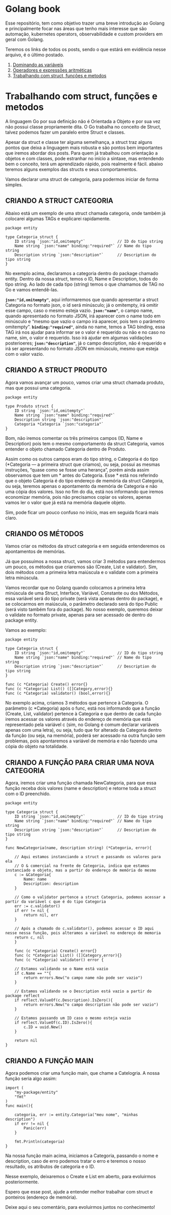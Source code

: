 # Golang book

Esse repositório, tem como objetivo trazer uma breve introdução ao Golang e principalmente focar nas áreas que tenho mais interesse que são automação, kubernetes operators, observabilidade e custom providers em geral com Golang.

Teremos os links de todos os posts, sendo o que estárá em evidência nesse arquivo, é o último postado.


1. [Dominando as variáveis](./POST/DOMINANDO_VARIAVEIS.md)
2. [Operadores e expressões aritméticas](./POST/OPERADORES_ARITMETICOS.MD)
3. [Trabalhando com struct, funções e metodos](./POST/BASIC_STRUCT.md)

# Trabalhando com struct, funções e metodos
A linguagem Go por sua definição não é Orientada a Objeto e por sua vez não possui classe propriamente dita. O Go trabalha no conceito de Struct, talvez podemos fazer um paralelo entre Struct e classes.

Apesar da struct e classe ter alguma semelhança, a struct traz alguns pontos que deixa a linguagem mais robusta e são pontos bem importantes que iremos abordar dos posts. Para quem já trabalhou com orientação a objetos e com classes, pode estranhar no início a sintaxe, mas entendendo bem o conceito, terá um aprendizado rápido, pois realmente é fácil. abaixo teremos alguns exemplos das structs e seus comportamentos.

Vamos declarar uma struct de categoria, para podermos iniciar de forma simples.

## CRIANDO A STRUCT CATEGORIA
Abaixo está um exemplo de uma struct chamada categoria, onde também já colocarei algumas TAGs e explicarei rapidamente.

```
package entity

type Categoria struct {
    ID string `json:"id,omitempty"`              // ID do tipo string
    Name string `json:"name" binding:"required"` // Name do tipo string
    Description string `json:"description"`      // Description do tipo string
}
```
No exemplo acima, declaramos a categoria dentro do package chamado entity. Dentro da nossa struct, temos o ID, Name e Description, todos do tipo string. Ao lado de cada tipo (string) temos o que chamamos de TAG no Go e vamos entendê-las.

**`json:"id,omitempty"`**, aqui informaremos que quando apresentar a struct Categoria no formato json, o id será minúsculo; já o omitempty, irá omitir esse campo, caso o mesmo esteja vazio.
**`json:"name"`**, o campo name, quando apresentado no formato JSON, irá aparecer com o name todo em minúsculo e “mesmo que vazio o campo irá aparecer, pois tem o parâmetro omitempty”.
**`binding:"required"`**, ainda no name, temos a TAG binding, essa TAG irá nos ajudar para informar se o valor é requerido ou não e no caso no name, sim, o valor é requerido. Isso irá ajudar em algumas validações posterioeres;
**`json:"description"`**, já o campo description, não é requerido e irá ser apresentando no formato JSON em minúsculo, mesmo que esteja com o valor vazio.

## CRIANDO A STRUCT PRODUTO

Agora vamos avançar um pouco, vamos criar uma struct chamada produto, mas que possui uma categoria.

```
package entity

type Produto struct {
    ID string `json:"id,omitempty"`
    Name string `json:"name" binding:"required"`
    Description string `json:"description"`
    Categoria *Categoria `json:"categoria"`
}
```

Bom, não iremos comentar os três primeiros campos (ID, Name e Description) pois tem o mesmo comportamento da struct Categoria, vamos entender o objeto chamado Categoria dentro de Produto.

Assim como os outros campos eram do tipo string, o Categoria é do tipo (*Categoria — a primeira struct que criamos), ou seja, possui as mesmas instruções, “quase como se fosse uma herança”, porém ainda assim observamos que tem um * antes do Categoria. Esse * está nos referindo que o objeto Categoria é do tipo endereço de memória da struct Categoria, ou seja, teremos apenas o apontamento da memória de Categoria e não uma cópia dos valores. Isso no fim do dia, está nos informando que iremos economizar memória, pois não precisamos copiar os valores, apenas vamos ler o valor que já está na memória daquele objeto.

Sim, pode ficar um pouco confuso no início, mas em seguida ficará mais claro.

## CRIANDO OS MÉTODOS

Vamos criar os métodos da struct categoria e em seguida entenderemos os apontamentos de memórias.

Já que possuímos a nossa struct, vamos criar 3 métodos para entendermos um pouco, os métodos que criaremos são (Create, List e validator). Sim, dois métodos com a primeira letra maiúscula e o validate com a primeira letra minúscula.

Vamos recordar que no Golang quando colocamos a primeira letra minúscula de uma Struct, Interface, Variável, Constante ou dos Métodos, essa variável será do tipo private (será vista apenas dentro do package), e se colocarmos em maiúscula, o parâmetro declarado será do tipo Public (será visto também fora do package). No nosso exemplo, queremos deixar o validate no formato private, apenas para ser acessado de dentro do package entity.

Vamos ao exemplo:

```
package entity

type Categoria struct {
    ID string `json:"id,omitempty"`              // ID do tipo string
    Name string `json:"name" binding:"required"` // Name do tipo string
    Description string `json:"description"`      // Description do tipo string
}

func (c *Categoria) Create() error{}
func (c *Categoria) List() ([]Category,error){}
func (c *Categoria) validator() (bool,error){}
```
No exemplo acima, criamos 3 métodos que pertence à Categoria. O parâmetro (c *Categoria) após o func, está nos informando que a função (Create, List, validator) pertence à Categoria e que dentro de cada função iremos acessar os valores através do endereço de memória que está representado pela variável c (sim, no Golang é comum declarar variáveis apenas com uma letra), ou seja, tudo que for alterado da Categoria dentro da função (ou seja, na memória), poderá ser acessado na outra função sem problemas, pois apontaremos a variável de memória e não fazendo uma cópia do objeto na totalidade.

## CRIANDO A FUNÇÃO PARA CRIAR UMA NOVA CATEGORIA
Agora, iremos criar uma função chamada NewCategoria, para que essa função receba dois valores (name e description) e retorne toda a struct com o ID preenchido.

```
package entity

type Categoria struct {
    ID string `json:"id,omitempty"`              // ID do tipo string
    Name string `json:"name" binding:"required"` // Name do tipo string
    Description string `json:"description"`      // Description do tipo string
}

func NewCategoria(name, description string) (*Categoria, error){

    // Aqui estamos instanciando a struct e passando os valores para ela
    // O & comercial na frente de Categoria, indica que estamos instanciado o objeto, mas a partir do endereço de memória do mesmo
    c := &Categoria{
        Name: name
        Description: description
    }
    
    // Como o validator pertence a struct Categoria, podemos acessar a partir da variável c que é do tipo Categoria
    err := c.validator()
    if err != nil {
        return nil, err
    }
    
    // Após a chamado do c.validator(), podemos acessar o ID aqui nesse nessa função, pois alteramos a variável no endereço de memoria
    return c, nil
    }
    
    func (c *Categoria) Create() error{}
    func (c *Categoria) List() ([]Category,error){}
    func (c *Categoria) validator() error {
    
    // Estamos validando se o Name está vazio
    if c.Name == ""{
        return errors.New("o campo name não pode ser vazio")
    }
    
    // Estamos validando se o Description está vazio a partir do package reflect
    if reflect.ValueOf(c.Description).IsZero(){
        return errors.New("o campo description não pode ser vazio")
    }
    
    // Estamos passando um ID caso o mesmo esteja vazio
    if reflect.ValueOf(c.ID).IsZero(){
        c.ID = uuid.New()
    }
    
    return nil
} 
```

## CRIANDO A FUNÇÃO MAIN

Agora podemos criar uma função main, que chame a Catelogria. A nossa função seria algo assim:

```
import (
    "my-package/entity"
    "fmt"
)
func main(){

    categoria, err := entity.Categoria("meu nome", "minhas description")
    if err != nil {
        Panic(err)
    }

    fmt.Println(categoria)
}
```

Na nossa função main acima, iniciamos a Categoria, passando o nome e description, caso de erro podemos tratar o erro e teremos o nosso resultado, os atributos de categoria e o ID.

Nesse exemplo, deixaremos o Create e List em aberto, para evoluirmos posteriormente.

Espero que esse post, ajude a entender melhor trabalhar com struct e ponteiros (endereço de memória).

Deixe aqui o seu comentário, para evoluirmos juntos no conhecimento!

